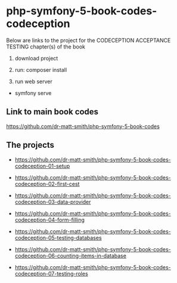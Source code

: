 # php-symfony-5-book-codes-codeception

Below are links to the project for the CODECEPTION ACCEPTANCE TESTING chapter(s) of the book

1. download project

1. run: composer install

1. run web server

  - symfony serve

## Link to main book codes

https://github.com/dr-matt-smith/php-symfony-5-book-codes

## The projects

- https://github.com/dr-matt-smith/php-symfony-5-book-codes-codeception-01-setup

- https://github.com/dr-matt-smith/php-symfony-5-book-codes-codeception-02-first-cest

- https://github.com/dr-matt-smith/php-symfony-5-book-codes-codeception-03-data-provider

- https://github.com/dr-matt-smith/php-symfony-5-book-codes-codeception-04-form-filling

- https://github.com/dr-matt-smith/php-symfony-5-book-codes-codeception-05-testing-databases

- https://github.com/dr-matt-smith/php-symfony-5-book-codes-codeception-06-counting-items-in-database

- https://github.com/dr-matt-smith/php-symfony-5-book-codes-codeception-07-testing-roles






